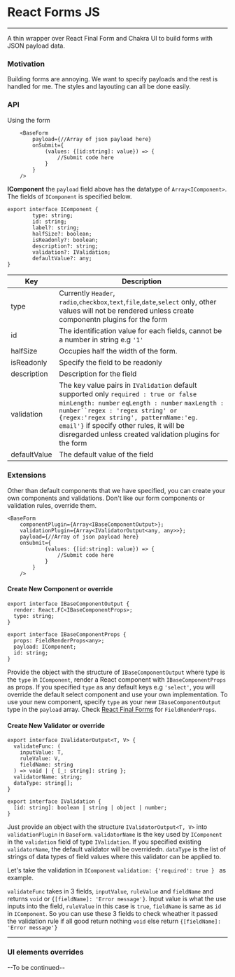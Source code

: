 # React Forms JS

---

A thin wrapper over React Final Form and Chakra UI to build forms with JSON payload data.

### Motivation

Building forms are annoying. We want to specify payloads and the rest is handled for me. The styles and layouting can all be done easily.

### API

Using the form

```
    <BaseForm
        payload={//Array of json payload here}
        onSubmit={
            (values: {[id:string]: value}) => {
                //Submit code here
            }
        }
    />
```

**IComponent**
the `payload` field above has the datatype of `Array<IComponent>`. The fields of `IComponent` is specified below.

```
export interface IComponent {
        type: string;
        id: string;
        label?: string;
        halfSize?: boolean;
        isReadonly?: boolean;
        description?: string;
        validation?: IValidation;
        defaultValue?: any;
}

```

| Key          | Description                                                                                                                                                                                                                                                                                                                    |
| ------------ | ------------------------------------------------------------------------------------------------------------------------------------------------------------------------------------------------------------------------------------------------------------------------------------------------------------------------------ |
| type         | Currently `Header`, `radio`,`checkbox`,`text`,`file`,`date`,`select` only, other values will not be rendered unless create componentn plugins for the form                                                                                                                                                                     |
| id           | The identification value for each fields, cannot be a number in string e.g `'1'`                                                                                                                                                                                                                                               |
| halfSize     | Occupies half the width of the form.                                                                                                                                                                                                                                                                                           |
| isReadonly   | Specify the field to be readonly                                                                                                                                                                                                                                                                                               |
| description  | Description for the field                                                                                                                                                                                                                                                                                                      |
| validation   | The key value pairs in `IValidation` default supported only `required : true or false` `minLength: number` `eqLength : number` ` maxLength : number``regex : 'regex string' or {regex:'regex string', patternName:'eg. email'} ` if specify other rules, it will be disregarded unless created validation plugins for the form |
| defaultValue | The default value of the field                                                                                                                                                                                                                                                                                                 |

### Extensions

Other than default components that we have specified, you can create your own components and validations. Don't like our form components or validation rules, override them.

```
<BaseForm
    componentPlugin={Array<IBaseComponentOutput>};
    validationPlugin={Array<IValidatorOutput<any, any>>};
    payload={//Array of json payload here}
    onSubmit={
            (values: {[id:string]: value}) => {
                //Submit code here
            }
        }
    />

```

#### Create New Component or override

```
export interface IBaseComponentOutput {
  render: React.FC<IBaseComponentProps>;
  type: string;
}

export interface IBaseComponentProps {
  props: FieldRenderProps<any>;
  payload: IComponent;
  id: string;
}
```

Provide the object with the structure of `IBaseComponentOutput` where type is the `type` in `IComponent`, render a React component with `IBaseComponentProps` as props. If you specified `type` as any default keys e.g `'select'`, you will override the default select component and use your own implementation. To use your new component, specify `type` as your new `IBaseComponentOutput` type in the `payload` array. Check [React Final Forms](https://final-form.org/docs/react-final-form/types/FieldRenderProps) for `FieldRenderProps`.

#### Create New Validator or override

```
export interface IValidatorOutput<T, V> {
  validateFunc: (
    inputValue: T,
    ruleValue: V,
    fieldName: string
  ) => void | { [_: string]: string };
  validatorName: string;
  dataType: string[];
}

export interface IValidation {
  [id: string]: boolean | string | object | number;
}
```

Just provide an object with the structure `IValidatorOutput<T, V>` into `validationPlugin` in `BaseForm`. `validatorName` is the key used by `IComponent` in the `validation` field of type `IValidation`. If you specified existing `validatorName`, the default validator will be overridedn. `dataType` is the list of strings of data types of field values where this validator can be applied to.

Let's take the validation in `IComponent` `validation: {'required': true } ` as example.

`validateFunc` takes in 3 fields, `inputValue`, `ruleValue` and `fieldName` and returns `void` or `{[fieldName]: 'Error message'}`. Input value is what the use inputs into the field, `ruleValue` in this case is `true`, `fieldName` is same as `id` in `IComponent`. So you can use these 3 fields to check wheather it passed the validation rule if all good return nothing `void` else return `{[fieldName]: 'Error message'}`

---

### UI elements overrides

--To be continued--
